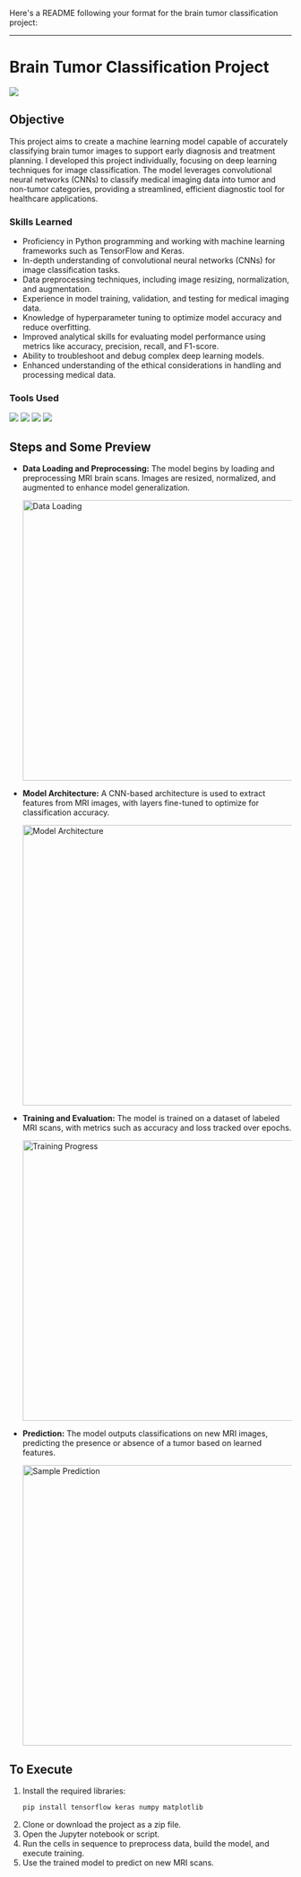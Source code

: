Here's a README following your format for the brain tumor classification project:

---

# Brain Tumor Classification Project
<img src="https://img.shields.io/badge/-Solo Project-red?&style=for-the-badge&logoColor=white" />

## Objective

This project aims to create a machine learning model capable of accurately classifying brain tumor images to support early diagnosis and treatment planning. I developed this project individually, focusing on deep learning techniques for image classification. The model leverages convolutional neural networks (CNNs) to classify medical imaging data into tumor and non-tumor categories, providing a streamlined, efficient diagnostic tool for healthcare applications.

### Skills Learned

- Proficiency in Python programming and working with machine learning frameworks such as TensorFlow and Keras.
- In-depth understanding of convolutional neural networks (CNNs) for image classification tasks.
- Data preprocessing techniques, including image resizing, normalization, and augmentation.
- Experience in model training, validation, and testing for medical imaging data.
- Knowledge of hyperparameter tuning to optimize model accuracy and reduce overfitting.
- Improved analytical skills for evaluating model performance using metrics like accuracy, precision, recall, and F1-score.
- Ability to troubleshoot and debug complex deep learning models.
- Enhanced understanding of the ethical considerations in handling and processing medical data.

### Tools Used
<div>
  <img src="https://img.shields.io/badge/-Python-3776AB?&style=for-the-badge&logo=python&logoColor=white" />
  <img src="https://img.shields.io/badge/-TensorFlow-FF6F00?&style=for-the-badge&logo=tensorflow&logoColor=white" />
  <img src="https://img.shields.io/badge/-Keras-D00000?&style=for-the-badge&logo=keras&logoColor=white" />
  <img src="https://img.shields.io/badge/-Jupyter Notebook-F37626?&style=for-the-badge&logo=jupyter&logoColor=white" />
</div>

## Steps and Some Preview

- **Data Loading and Preprocessing:** The model begins by loading and preprocessing MRI brain scans. Images are resized, normalized, and augmented to enhance model generalization.
  
  <img width="500" alt="Data Loading" src="https://example.com/path-to-your-image" />

- **Model Architecture:** A CNN-based architecture is used to extract features from MRI images, with layers fine-tuned to optimize for classification accuracy.
  
  <img width="500" alt="Model Architecture" src="https://example.com/path-to-your-image" />

- **Training and Evaluation:** The model is trained on a dataset of labeled MRI scans, with metrics such as accuracy and loss tracked over epochs.
  
  <img width="500" alt="Training Progress" src="https://example.com/path-to-your-image" />

- **Prediction:** The model outputs classifications on new MRI images, predicting the presence or absence of a tumor based on learned features.

  <img width="500" alt="Sample Prediction" src="https://example.com/path-to-your-image" />

## To Execute

1. Install the required libraries:
   ```bash
   pip install tensorflow keras numpy matplotlib
   ```
2. Clone or download the project as a zip file.
3. Open the Jupyter notebook or script.
4. Run the cells in sequence to preprocess data, build the model, and execute training.
5. Use the trained model to predict on new MRI scans.


